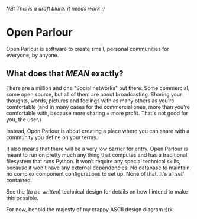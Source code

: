 _NB: This is a draft blurb. it needs work :)_

# Open Parlour

Open Parlour is software to create small, personal communities for everyone, by anyone.

## What does that *MEAN* exactly?

There are a million and one "Social networks" out there. Some commercial, some open source, but all of them are about broadcasting. Sharing your thoughts, words, pictures and feelings with as many others as you're comfortable (and in many cases for the commercial ones, more than you're comfortable with, because more sharing = more profit. That's not good for you, the user.)

Instead, Open Parlour is about creating a place where you can share with a community you define on your terms.

It also means that there will be a very low barrier for entry. Open Parlour is meant to run on pretty much any thing that computes and has a traditional filesystem that runs Python. It won't require any special technical skills, because it won't have any external dependencies. No database to maintain, no complex component configurations to set up. None of that. It's all self contained.

See the (_to be written_) technical design for details on how I intend to make this possible.

For now, behold the majesty of my crappy ASCII design diagram :)rk

